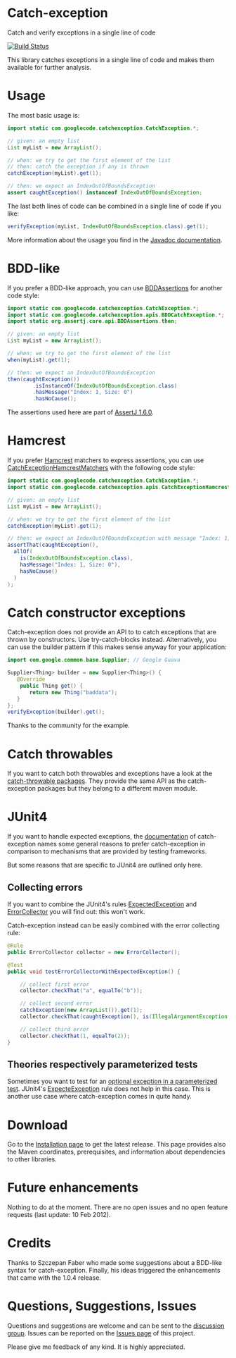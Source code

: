 # Catch-exception

Catch and verify exceptions in a single line of code

[![Build Status](https://travis-ci.org/Codearte/catch-exception.svg)](https://travis-ci.org/Codearte/catch-exception)

This library catches exceptions in a single line of code and makes them available for further analysis.

# Usage
The most basic usage is:

```java
import static com.googlecode.catchexception.CatchException.*;

// given: an empty list
List myList = new ArrayList();

// when: we try to get the first element of the list
// then: catch the exception if any is thrown
catchException(myList).get(1);

// then: we expect an IndexOutOfBoundsException
assert caughtException() instanceof IndexOutOfBoundsException;
```

The last both lines of code can be combined in a single line of code if you like:

```java
verifyException(myList, IndexOutOfBoundsException.class).get(1);
```
More information about the usage you find in the [Javadoc documentation](http://javadoc.catch-exception.googlecode.com/hg/index.html?com/googlecode/catchexception/CatchException.html).

# BDD-like
If you prefer a BDD-like approach, you can use [BDDAssertions](http://joel-costigliola.github.io/assertj/core/api/org/assertj/core/api/BDDAssertions.html) for another code style:

```java
import static com.googlecode.catchexception.CatchException.*;
import static com.googlecode.catchexception.apis.BDDCatchException.*;
import static org.assertj.core.api.BDDAssertions.then;

// given: an empty list
List myList = new ArrayList();

// when: we try to get the first element of the list
when(myList).get(1);

// then: we expect an IndexOutOfBoundsException
then(caughtException())
        .isInstanceOf(IndexOutOfBoundsException.class)
        .hasMessage("Index: 1, Size: 0")
        .hasNoCause();
```
The assertions used here are part of [AssertJ 1.6.0](http://joel-costigliola.github.io/assertj/).

# Hamcrest
If you prefer [Hamcrest](http://code.google.com/p/hamcrest/) matchers to express assertions, you can use [CatchExceptionHamcrestMatchers](http://javadoc.catch-exception.googlecode.com/hg/index.html?com/googlecode/catchexception/apis/CatchExceptionHamcrestMatchers.html) with the following code style:

```java
import static com.googlecode.catchexception.CatchException.*;
import static com.googlecode.catchexception.apis.CatchExceptionHamcrestMatchers.*;

// given: an empty list
List myList = new ArrayList();

// when: we try to get the first element of the list
catchException(myList).get(1);

// then: we expect an IndexOutOfBoundsException with message "Index: 1, Size: 0"
assertThat(caughtException(),
  allOf(
    is(IndexOutOfBoundsException.class),
    hasMessage("Index: 1, Size: 0"),
    hasNoCause()
  )
);
```

# Catch constructor exceptions
Catch-exception does not provide an API to to catch exceptions that are thrown by constructors. Use try-catch-blocks instead. Alternatively, you can use the builder pattern if this makes sense anyway for your application:

```java
import com.google.common.base.Supplier; // Google Guava

Supplier<Thing> builder = new Supplier<Thing>() {
   @Override
    public Thing get() {
       return new Thing("baddata");
   }
};
verifyException(builder).get();
```

Thanks to the community for the example.

# Catch throwables
If you want to catch both throwables and exceptions have a look at the [catch-throwable packages](http://javadoc.catch-exception.googlecode.com/hg/index.html?com/googlecode/catchexception/throwable/package-summary.html). They provide the same API as the catch-exception packages but they belong to a different maven module.

# JUnit4
If you want to handle expected exceptions, the [documentation](http://javadoc.catch-exception.googlecode.com/hg/index.html?com/googlecode/catchexception/CatchException.html) of catch-exception names some general reasons to prefer catch-exception in comparison to mechanisms that are provided by testing frameworks.

But some reasons that are specific to JUnit4 are outlined only here.

## Collecting errors
If you want to combine the JUnit4's rules [ExpectedException](http://kentbeck.github.com/junit/javadoc/latest/org/junit/rules/ExpectedException.html) and [ErrorCollector](http://kentbeck.github.com/junit/javadoc/latest/org/junit/rules/ErrorCollector.html) you will find out: this won't work.

Catch-exception instead can be easily combined with the error collecting rule:

```java
@Rule
public ErrorCollector collector = new ErrorCollector();

@Test
public void testErrorCollectorWithExpectedException() {

    // collect first error
    collector.checkThat("a", equalTo("b"));

    // collect second error
    catchException(new ArrayList()).get(1);
    collector.checkThat(caughtException(), is(IllegalArgumentException.class));

    // collect third error
    collector.checkThat(1, equalTo(2));
}
```
## Theories respectively parameterized tests
Sometimes you want to test for an [optional exception in a parameterized test](http://stackoverflow.com/questions/7275859/testing-for-optional-exception-in-parameterized-junit-4-test?rq=1). JUnit4's [ExpecteException](http://kentbeck.github.com/junit/javadoc/latest/org/junit/rules/ExpectedException.html) rule does not help in this case. This is another use case where catch-exception comes in quite handy.

# Download
Go to the [Installation page](http://code.google.com/p/catch-exception/wiki/Installation) to get the latest release. This page provides also the Maven coordinates, prerequisites, and information about dependencies to other libraries.

# Future enhancements
Nothing to do at the moment. There are no open issues and no open feature requests (last update: 10 Feb 2012).

# Credits
Thanks to Szczepan Faber who made some suggestions about a BDD-like syntax for catch-exception. Finally, his ideas triggered the enhancements that came with the 1.0.4 release.

# Questions, Suggestions, Issues
Questions and suggestions are welcome and can be sent to the [discussion group](http://groups.google.com/group/catch-exception-discuss). Issues can be reported on the [Issues page](http://code.google.com/p/catch-exception/issues/list) of this project.

Please give me feedback of any kind. It is highly appreciated.